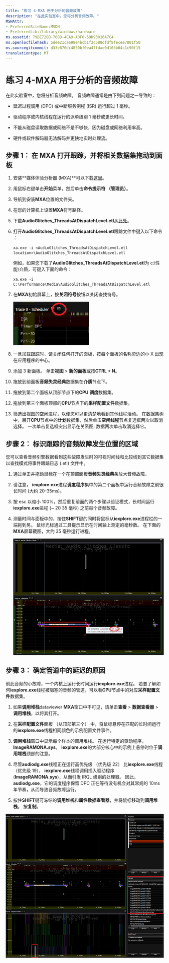 ```yaml
---
title: "练习 4-MXA 用于分析的音频故障"
description: "在此实验室中，您将分析音频故障。"
MSHAttr:
- PreferredSiteName:MSDN
- PreferredLib:/library/windows/hardware
ms.assetid: 79BE72BB-708D-4EA9-A0F0-59D93016A7C4
ms.openlocfilehash: 5dee21ca698e4bcb1f2c588dfdf8fecee7801f50
ms.sourcegitcommit: d33e870dc4850bf0ea47fdae0d163b04c1c90f15
translationtype: MT
---
```

# <a name="exercise-4---use-mxa-to-analyze-audio-glitches"></a>练习 4-MXA 用于分析的音频故障


在此实验室中，您将分析音频故障。 音频故障通常是由下列问题之一导致的︰

-   延迟过程调用 (DPC) 或中断服务例程 (ISR) 运行超过 1 毫秒。

-   驱动程序或内核线程在运行的派单级别 1 毫秒或更长时间。

-   不能从磁盘读取数据或网络不是不够快，因为磁盘或网络利用率高。

-   硬件或软件解码器无法解码并更快地实时处理流。

## <a name="step-1-open-the-trace-in-mxa-and-drag-the-pertinent-datasets-into-panels"></a>步骤 1︰ 在 MXA 打开跟踪，并将相关数据集拖动到面板


1.  安装**媒体体验分析器 (MXA)**可以下载[这里](https://go.microsoft.com/fwlink/?linkid=525711)。

2.  用鼠标右键单击**开始**菜单，然后单击**命令提示符 （管理员）**。

3.  导航到安装**MXA**位置的文件夹。

4.  在您的计算机上设置**MXA**符号路径。

5.  下载**AudioGlitches\_ThreadsAtDispatchLevel.etl**从[此处](http://download.microsoft.com/download/9/6/0/96000C33-FB05-44B7-96A1-9C0CF5EE865B/AudioGlitches_ThreadsAtDispatchLevel.etl)。

6.  打开**AudioGlitches\_ThreadsAtDispatchLevel.etl**跟踪文件中键入以下命令︰

    ``` syntax
    xa.exe -i <AudioGlitches_ThreadsAtDispatchLevel.etl location>\AudioGlitches_ThreadsAtDispatchLevel.etl
    ```

    例如，如果您下载了**AudioGlitches\_ThreadsAtDispatchLevel.etl**为 c:\\性能\\介质，可键入下面的命令︰

    ``` syntax
    xa.exe -i C:\Performance\Media\AudioGlitches_ThreadsAtDispatchLevel.etl
    ```

7.  在**MXA**初始屏幕上，按**关闭符号**按钮以关闭查找符号。

    ![屏幕截图的媒体体验分析器 (MXA) 符号选项按钮。](images/optimizingwindowsdeviceslab4.png)

8.  一旦加载跟踪时，请关闭任何打开的面板，按每个面板的名称旁边的小 X 出现在应用程序的中心。

9.  添加 3 新面板。 单击**视图** &gt; **新的面板**或按**CTRL + N**。

10. 拖放到前面板**音频失灵经典**数据集在**介质**节点下。

11. 拖放到第二个面板从顶部节点下的**CPU** **调度**数据集。

12. 拖放到第三个面板顶部的**CPU**节点下的**采样配置文件**数据集。

13. 筛选出视图的空闲进程，以便您可以更清楚地看到其他线程活动。 在数据集树中，展开**CPU**节点中的**计划**数据集，然后单击**空闲线程**节点复选框两次以取消选择。 一次单击复选框突出显示在关系图; 数据两次单击取消选择它。

## <a name="step-2-identify-the-region-of-the-trace-where-an-audio-glitch-occurred"></a>步骤 2︰ 标识跟踪的音频故障发生位置的区域


您可以查看音频引擎数据看到这些故障发生时的可视时间线和比较线到其它数据集以查找模式将事件跟踪日志 (.etl) 文件中。

1.  通过单击并拖动鼠标在一个在顶部面板**音频失灵经典**条放大音频故障。

2.  请注意， **iexplore.exe**进程**调度程序**集中的第二个面板中运行音频故障之前很长时间 (大约 20-35ms)。

3.  按 esc 以缩小 100%，然后重复前面的两个步骤以验证模式，长时间运行**iexplore.exe**进程 (~ 20 35 毫秒) 之前每个音频故障。

4.  测量时间与面板中的，按住**SHIFT**键的同时将鼠标从**iexplore.exe**进程栏的一端拖到另。 鼠标光标通过工具提示显示在时间轴上测定的毫秒数。 在下面的**MXA**屏幕截图，大约 35 毫秒运行进程。

    ![屏幕截图的媒体体验分析器 (MXA) 显示了示例流程运行约 35 毫秒。](images/optimizingwindowsdeviceslab5.png)

## <a name="step-3-identify-the-cause-of-the-delays-in-the-pipeline"></a>步骤 3︰ 确定管道中的延迟的原因


前此音频的小故障，一个内核上运行长时间运行**iexplore.exe**进程。 若要了解如何**iexplore.exe**线程被阻塞的音频的管道，可以看**CPU**节点中的对应**采样配置文件**数据集。

1.  如果**调用堆栈**dataviewer **MXA**窗口中不可见，请单击**查看** &gt; **数据查看器** &gt; **调用堆栈**，以将其打开。

2.  在**采样配置文件**面板 （从顶部第三个） 中，将鼠标悬停在匹配的长时间运行的**iexplore.exe**线程相同颜色的示例配置文件事件。

3.  **调用堆栈**窗口中显示每个样本的调用堆栈。 在运行特定的驱动程序， **ImageRAMONA.sys**， **iexplore.exe**的大部分核心中的示例上悬停时位于**调用堆栈**顶部的注意。

4.  尽管**audiodg.exe**线程正在运行高优先级 （优先级 22） 比**iexplore.exe**线程 （优先级 19）， **iexplore.exe**线程调用插入驱动程序 (**ImageRAMONA.sys**)，从而引发 IRQL 级别的处理器。 因此， **audiodg.exe**，它的调度程序保留 DPC 正在等待没有机会对其常规的 10ms年节奏，从而导致音频故障运行。

5.  按住**SHIFT**键可冻结的**调用堆栈**和**属性数据查看器**，并将鼠标移动到**调用堆栈**。 按**复制**。

![屏幕截图的媒体体验分析器 (MXA) 显示调用堆栈 dataviewer。](images/optimizingwindowsdeviceslab6.png)

 

 






